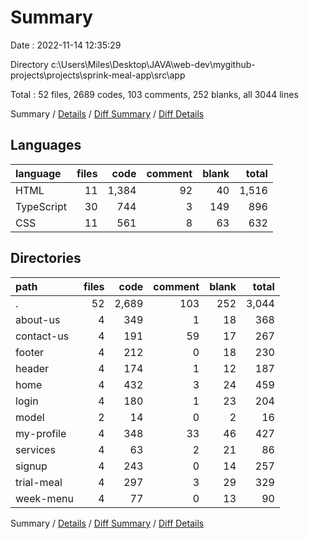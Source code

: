 # Summary

Date : 2022-11-14 12:35:29

Directory c:\\Users\\Miles\\Desktop\\JAVA\\web-dev\\mygithub-projects\\projects\\sprink-meal-app\\src\\app

Total : 52 files,  2689 codes, 103 comments, 252 blanks, all 3044 lines

Summary / [Details](details.md) / [Diff Summary](diff.md) / [Diff Details](diff-details.md)

## Languages
| language | files | code | comment | blank | total |
| :--- | ---: | ---: | ---: | ---: | ---: |
| HTML | 11 | 1,384 | 92 | 40 | 1,516 |
| TypeScript | 30 | 744 | 3 | 149 | 896 |
| CSS | 11 | 561 | 8 | 63 | 632 |

## Directories
| path | files | code | comment | blank | total |
| :--- | ---: | ---: | ---: | ---: | ---: |
| . | 52 | 2,689 | 103 | 252 | 3,044 |
| about-us | 4 | 349 | 1 | 18 | 368 |
| contact-us | 4 | 191 | 59 | 17 | 267 |
| footer | 4 | 212 | 0 | 18 | 230 |
| header | 4 | 174 | 1 | 12 | 187 |
| home | 4 | 432 | 3 | 24 | 459 |
| login | 4 | 180 | 1 | 23 | 204 |
| model | 2 | 14 | 0 | 2 | 16 |
| my-profile | 4 | 348 | 33 | 46 | 427 |
| services | 4 | 63 | 2 | 21 | 86 |
| signup | 4 | 243 | 0 | 14 | 257 |
| trial-meal | 4 | 297 | 3 | 29 | 329 |
| week-menu | 4 | 77 | 0 | 13 | 90 |

Summary / [Details](details.md) / [Diff Summary](diff.md) / [Diff Details](diff-details.md)